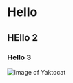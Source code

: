 # Hello

## HEllo 2

### Hello 3


![Image of Yaktocat](https://octodex.github.com/images/yaktocat.png)
